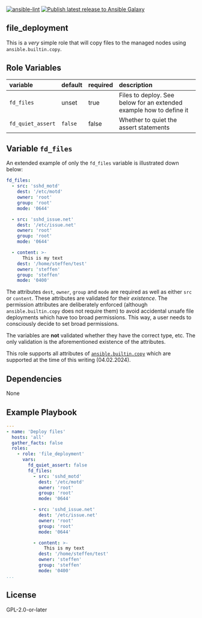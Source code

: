 <!-- markdownlint-disable MD013 MD041 -->
[![ansible-lint](https://github.com/sscheib/ansible-role-file_deployment/actions/workflows/ansible-lint.yml/badge.svg)](https://github.com/sscheib/ansible-role-file_deployment/actions/workflows/ansible-lint.yml) [![Publish latest release to Ansible Galaxy](https://github.com/sscheib/ansible-role-file_deployment/actions/workflows/ansible-galaxy.yml/badge.svg)](https://github.com/sscheib/ansible-role-file_deployment/actions/workflows/ansible-galaxy.yml)
<!-- markdownlint-disable MD013 MD041 -->

## file_deployment

This is a *very* simple role that will copy files to the managed nodes using `ansible.builtin.copy`.

## Role Variables

| variable                                     | default                      | required | description                                                                    |
| :---------------------------------           | :--------------------------- | :------- | :----------------------------------------------------------------------------- |
| `fd_files`                                   | unset                        | true     | Files to deploy. See below for an extended example how to define it            |
| `fd_quiet_assert`                            | `false`                      | false    | Whether to quiet the assert statements                                         |

## Variable `fd_files`

An extended example of only the `fd_files` variable is illustrated down below:

```yaml
fd_files:
  - src: 'sshd_motd'
    dest: '/etc/motd'
    owner: 'root'
    group: 'root'
    mode: '0644'

  - src: 'sshd_issue.net'
    dest: '/etc/issue.net'
    owner: 'root'
    group: 'root'
    mode: '0644'

  - content: >-
      This is my text
    dest: '/home/steffen/test'
    owner: 'steffen'
    group: 'steffen'
    mode: '0400'
```

The attributes `dest`, `owner`, `group` and `mode` are required as well as either `src` or `content`. These attributes are validated for their *existence*. The permission
attributes are deliberately enforced (although `ansible.builtin.copy` does not require them) to avoid accidental unsafe file deployments which have too broad permissions.
This way, a user needs to consciously decide to set broad permissions.

The variables are **not** validated whether they have the correct type, etc. The only validation is the aforementioned existence of the attributes.

This role supports all attributes of [`ansible.builtin.copy`](https://docs.ansible.com/ansible/latest/collections/ansible/builtin/copy_module.html) which are supported at
the time of this writing (04.02.2024).

## Dependencies

None

## Example Playbook

```yaml
---
- name: 'Deploy files'
  hosts: 'all'
  gather_facts: false
  roles:
    - role: 'file_deployment'
      vars:
        fd_quiet_assert: false
        fd_files:
          - src: 'sshd_motd'
            dest: '/etc/motd'
            owner: 'root'
            group: 'root'
            mode: '0644'

          - src: 'sshd_issue.net'
            dest: '/etc/issue.net'
            owner: 'root'
            group: 'root'
            mode: '0644'

          - content: >-
              This is my text
            dest: '/home/steffen/test'
            owner: 'steffen'
            group: 'steffen'
            mode: '0400'
...
```

## License

GPL-2.0-or-later
